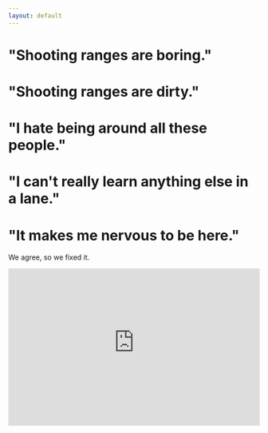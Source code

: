 ```yaml
---
layout: default
---
```


# "Shooting ranges are boring."
# "Shooting ranges are dirty."
# "I hate being around all these people."
# "I can't really learn anything else in a lane."
# "It makes me nervous to be here."

We agree, so we fixed it.

<iframe width="100%" height="315" src="https://www.youtube-nocookie.com/embed/0hQftUDphjU" frameborder="0" allow="accelerometer; autoplay; clipboard-write; encrypted-media; gyroscope; picture-in-picture" allowfullscreen></iframe>
